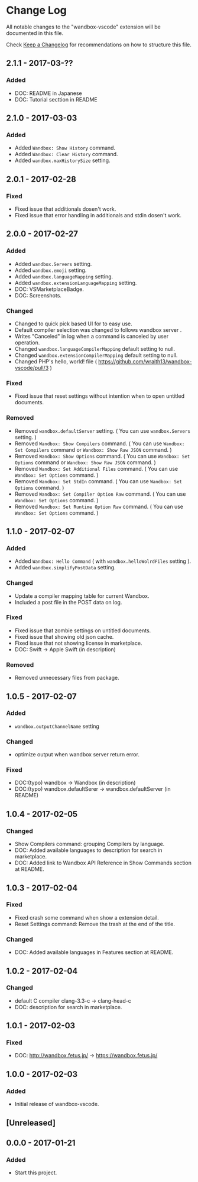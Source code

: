 # Change Log
All notable changes to the "wandbox-vscode" extension will be documented in this file.

Check [Keep a Changelog](http://keepachangelog.com/) for recommendations on how to structure this file.

## 2.1.1 - 2017-03-??
### Added
- DOC: README in Japanese
- DOC: Tutorial secttion in README


## 2.1.0 - 2017-03-03
### Added
- Added `Wandbox: Show History` command.
- Added `Wandbox: Clear History` command.
- Added `wandbox.maxHistorySize` setting.


## 2.0.1 - 2017-02-28
### Fixed
- Fixed issue that additionals dosen't work.
- Fixed issue that error handling in additionals and stdin dosen't work.


## 2.0.0 - 2017-02-27
### Added
- Added `wandbox.Servers` setting.
- Added `wandbox.emoji` setting.
- Added `wandbox.languageMapping` setting.
- Added `wandbox.extensionLanguageMapping` setting.
- DOC: VSMarketplaceBadge.
- DOC: Screenshots.

### Changed
- Changed to quick pick based UI for to easy use.
- Default compiler selection was changed to follows wandbox server .
- Writes "Canceled" in log when a command is canceled by user operation.
- Changed `wandbox.languageCompilerMapping` default setting to null.
- Changed `wandbox.extensionCompilerMapping` default setting to null.
- Changed PHP's hello, world! file ( https://github.com/wraith13/wandbox-vscode/pull/3 )

### Fixed
- Fixed issue that reset settings without intention when to open untitled documents.

### Removed
- Removed `wandbox.defaultServer` setting. ( You can use `wandbox.Servers` setting. )
- Removed `Wandbox: Show Compilers` command. ( You can use `Wandbox: Set Compilers` command or `Wandbox: Show Raw JSON` command. )
- Removed `Wandbox: Show Options` command. ( You can use `Wandbox: Set Options` command or `Wandbox: Show Raw JSON` command. )
- Removed `Wandbox: Set Additional Files` command. ( You can use `Wandbox: Set Options` command. )
- Removed `Wandbox: Set StdIn` command. ( You can use `Wandbox: Set Options` command. )
- Removed `Wandbox: Set Compiler Option Raw` command. ( You can use `Wandbox: Set Options` command. )
- Removed `Wandbox: Set Runtime Option Raw` command. ( You can use `Wandbox: Set Options` command. )


## 1.1.0 - 2017-02-07
### Added
- Added `Wandbox: Hello Command` ( with `wandbox.helloWolrdFiles` setting ).
- Added `wandbox.simplifyPostData` setting.

### Changed
- Update a compiler mapping table for current Wandbox.
- Included a post file in the POST data on log.

### Fixed
- Fixed issue that zombie settings on untitled documents.
- Fixed issue that showing old json cache.
- Fixed issue that not showing license in marketplace.
- DOC: Swift → Apple Swift (in description)

### Removed
- Removed unnecessary files from package.

## 1.0.5 - 2017-02-07
### Added
- `wandbox.outputChannelName` setting

### Changed
- optimize output when wandbox server return error.

### Fixed
- DOC:(typo) wandbox → Wandbox (in description)
- DOC:(typo) wandbox.defaultSerer → wandbox.defaultServer (in README)

## 1.0.4 - 2017-02-05
### Changed
- Show Compilers command: grouping Compilers by language.
- DOC: Added available languages to description for search in marketplace.
- DOC: Added link to Wandbox API Reference in Show Commands section at README.

## 1.0.3 - 2017-02-04
### Fixed
- Fixed crash some command when show a extension detail.
- Reset Settings command: Remove the trash at the end of the title.

### Changed
- DOC: Added available languages in Features section at README.

## 1.0.2 - 2017-02-04
### Changed
- default C compiler clang-3.3-c → clang-head-c
- DOC: description for search in marketplace.

## 1.0.1 - 2017-02-03
### Fixed
- DOC: http://wandbox.fetus.jp/ → https://wandbox.fetus.jp/

## 1.0.0 - 2017-02-03
### Added
- Initial release of wandbox-vscode.

## [Unreleased]

## 0.0.0 - 2017-01-21
### Added
- Start this project.